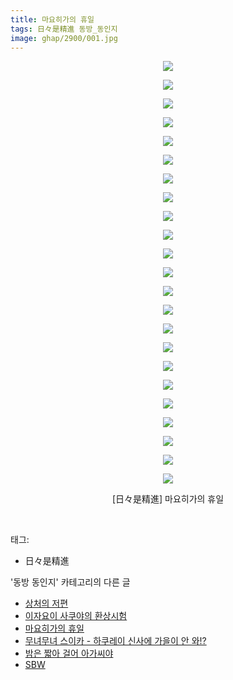 ```yaml
---
title: 마요히가의 휴일
tags: 日々是精進 동방_동인지
image: ghap/2900/001.jpg
---
```

<div class="article">
<p style="text-align: center; clear: none; float: none;"><img src="{{ site.nasurl }}/ghap/2900/001.jpg"/></p>
<p style="text-align: center; clear: none; float: none;"><img src="{{ site.nasurl }}/ghap/2900/002.jpg"/></p>
<p style="text-align: center; clear: none; float: none;"><img src="{{ site.nasurl }}/ghap/2900/003.jpg"/></p>
<p style="text-align: center; clear: none; float: none;"><img src="{{ site.nasurl }}/ghap/2900/004.jpg"/></p>
<p style="text-align: center; clear: none; float: none;"><img src="{{ site.nasurl }}/ghap/2900/005.jpg"/></p>
<p style="text-align: center; clear: none; float: none;"><img src="{{ site.nasurl }}/ghap/2900/006.jpg"/></p>
<p style="text-align: center; clear: none; float: none;"><img src="{{ site.nasurl }}/ghap/2900/007.jpg"/></p>
<p style="text-align: center; clear: none; float: none;"><img src="{{ site.nasurl }}/ghap/2900/008.jpg"/></p>
<p style="text-align: center; clear: none; float: none;"><img src="{{ site.nasurl }}/ghap/2900/009.jpg"/></p>
<p style="text-align: center; clear: none; float: none;"><img src="{{ site.nasurl }}/ghap/2900/010.jpg"/></p>
<p style="text-align: center; clear: none; float: none;"><img src="{{ site.nasurl }}/ghap/2900/011.jpg"/></p>
<p style="text-align: center; clear: none; float: none;"><img src="{{ site.nasurl }}/ghap/2900/012.jpg"/></p>
<p style="text-align: center; clear: none; float: none;"><img src="{{ site.nasurl }}/ghap/2900/013.jpg"/></p>
<p style="text-align: center; clear: none; float: none;"><img src="{{ site.nasurl }}/ghap/2900/014.jpg"/></p>
<p style="text-align: center; clear: none; float: none;"><img src="{{ site.nasurl }}/ghap/2900/015.jpg"/></p>
<p style="text-align: center; clear: none; float: none;"><img src="{{ site.nasurl }}/ghap/2900/016.jpg"/></p>
<p style="text-align: center; clear: none; float: none;"><img src="{{ site.nasurl }}/ghap/2900/017.jpg"/></p>
<p style="text-align: center; clear: none; float: none;"><img src="{{ site.nasurl }}/ghap/2900/018.jpg"/></p>
<p style="text-align: center; clear: none; float: none;"><img src="{{ site.nasurl }}/ghap/2900/019.jpg"/></p>
<p style="text-align: center; clear: none; float: none;"><img src="{{ site.nasurl }}/ghap/2900/020.jpg"/></p>
<p style="text-align: center; clear: none; float: none;"><img src="{{ site.nasurl }}/ghap/2900/021.jpg"/></p>
<p style="text-align: center; clear: none; float: none;"><img src="{{ site.nasurl }}/ghap/2900/022.jpg"/></p>
<p style="text-align: center; clear: none; float: none;"><img src="{{ site.nasurl }}/ghap/2900/023.jpg"/></p>
<p style="text-align: center; clear: none; float: none;">[日々是精進] 마요히가의 휴일</p>
<p><br/></p>
</div><div class="tagTrail">
<p>태그: </p>
<ul>
<li>日々是精進</li>
</ul>
</div><div class="another">
<p>'동방 동인지' 카테고리의 다른 글</p>
<ul>
<li><a href="/2016-12-14-ghap_2902">상처의 저편</a></li>
<li><a href="/2016-12-14-ghap_2901">이자요이 사쿠야의 환상시험</a></li>
<li><a href="/2016-12-14-ghap_2900">마요히가의 휴일</a></li>
<li><a href="/2016-12-14-ghap_2899">무녀무녀 스이카 - 하쿠레이 신사에 가을이 안 와!?</a></li>
<li><a href="/2016-12-14-ghap_2897">밤은 짧아 걸어 아가씨야</a></li>
<li><a href="/2016-12-14-ghap_2896">SBW</a></li>
</ul>
</div><div class="cb_module cb_fluid">
<div class="cb_wrt cb_profile">
</div><!-- commentList close -->
</div>